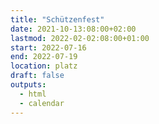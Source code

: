 ```yaml
---
title: "Schützenfest"
date: 2021-10-13:08:00+02:00
lastmod: 2022-02-02:08:00+01:00
start: 2022-07-16
end: 2022-07-19
location: platz
draft: false
outputs:
  - html
  - calendar
---
```


